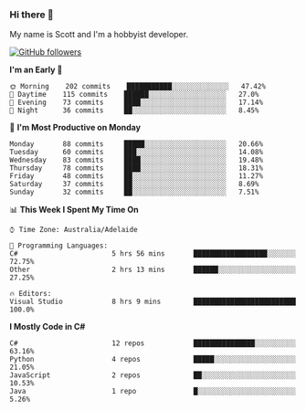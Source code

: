 ### Hi there 👋

My name is Scott and I'm a hobbyist developer.

[![GitHub followers](https://img.shields.io/github/followers/puppetsw?label=Follow&style=social)](https://github.com/puppetsw?tab=followers)

<!--START_SECTION:waka-->
**I'm an Early 🐤** 

```text
🌞 Morning    202 commits    ███████████░░░░░░░░░░░░░░   47.42% 
🌆 Daytime    115 commits    ██████░░░░░░░░░░░░░░░░░░░   27.0% 
🌃 Evening    73 commits     ████░░░░░░░░░░░░░░░░░░░░░   17.14% 
🌙 Night      36 commits     ██░░░░░░░░░░░░░░░░░░░░░░░   8.45%

```
📅 **I'm Most Productive on Monday** 

```text
Monday       88 commits     █████░░░░░░░░░░░░░░░░░░░░   20.66% 
Tuesday      60 commits     ███░░░░░░░░░░░░░░░░░░░░░░   14.08% 
Wednesday    83 commits     ████░░░░░░░░░░░░░░░░░░░░░   19.48% 
Thursday     78 commits     ████░░░░░░░░░░░░░░░░░░░░░   18.31% 
Friday       48 commits     ██░░░░░░░░░░░░░░░░░░░░░░░   11.27% 
Saturday     37 commits     ██░░░░░░░░░░░░░░░░░░░░░░░   8.69% 
Sunday       32 commits     ██░░░░░░░░░░░░░░░░░░░░░░░   7.51%

```


📊 **This Week I Spent My Time On** 

```text
⌚︎ Time Zone: Australia/Adelaide

💬 Programming Languages: 
C#                       5 hrs 56 mins       ██████████████████░░░░░░░   72.75% 
Other                    2 hrs 13 mins       ██████░░░░░░░░░░░░░░░░░░░   27.25%

🔥 Editors: 
Visual Studio            8 hrs 9 mins        █████████████████████████   100.0%

```

**I Mostly Code in C#** 

```text
C#                       12 repos            ███████████████░░░░░░░░░░   63.16% 
Python                   4 repos             █████░░░░░░░░░░░░░░░░░░░░   21.05% 
JavaScript               2 repos             ██░░░░░░░░░░░░░░░░░░░░░░░   10.53% 
Java                     1 repo              █░░░░░░░░░░░░░░░░░░░░░░░░   5.26%

```



<!--END_SECTION:waka-->

<!--
**puppetsw/puppetsw** is a ✨ _special_ ✨ repository because its `README.md` (this file) appears on your GitHub profile.

Here are some ideas to get you started:

- 🔭 I’m currently working on ...
- 🌱 I’m currently learning ...
- 👯 I’m looking to collaborate on ...
- 🤔 I’m looking for help with ...
- 💬 Ask me about ...
- 📫 How to reach me: ...
- 😄 Pronouns: ...
- ⚡ Fun fact: ...
-->
